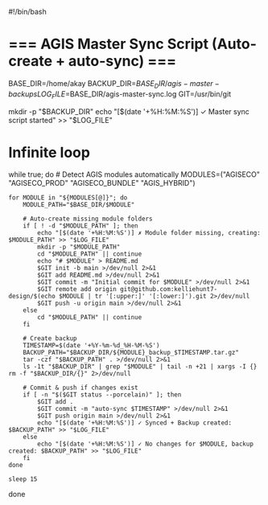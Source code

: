 #!/bin/bash

# === AGIS Master Sync Script (Auto-create + auto-sync) ===
BASE_DIR=/home/akay
BACKUP_DIR=$BASE_DIR/agis-master-backups
LOG_FILE=$BASE_DIR/agis-master-sync.log
GIT=/usr/bin/git

mkdir -p "$BACKUP_DIR"
echo "[$(date '+%H:%M:%S')] ✓ Master sync script started" >> "$LOG_FILE"

# Infinite loop
while true; do
    # Detect AGIS modules automatically
    MODULES=("AGISECO" "AGISECO_PROD" "AGISECO_BUNDLE" "AGIS_HYBRID")
    
    for MODULE in "${MODULES[@]}"; do
        MODULE_PATH="$BASE_DIR/$MODULE"

        # Auto-create missing module folders
        if [ ! -d "$MODULE_PATH" ]; then
            echo "[$(date '+%H:%M:%S')] ✗ Module folder missing, creating: $MODULE_PATH" >> "$LOG_FILE"
            mkdir -p "$MODULE_PATH"
            cd "$MODULE_PATH" || continue
            echo "# $MODULE" > README.md
            $GIT init -b main >/dev/null 2>&1
            $GIT add README.md >/dev/null 2>&1
            $GIT commit -m "Initial commit for $MODULE" >/dev/null 2>&1
            $GIT remote add origin git@github.com:kelliehunt7-design/$(echo $MODULE | tr '[:upper:]' '[:lower:]').git 2>/dev/null
            $GIT push -u origin main >/dev/null 2>&1
        else
            cd "$MODULE_PATH" || continue
        fi

        # Create backup
        TIMESTAMP=$(date '+%Y-%m-%d_%H-%M-%S')
        BACKUP_PATH="$BACKUP_DIR/${MODULE}_backup_$TIMESTAMP.tar.gz"
        tar -czf "$BACKUP_PATH" . >/dev/null 2>&1
        ls -1t "$BACKUP_DIR" | grep "$MODULE" | tail -n +21 | xargs -I {} rm -f "$BACKUP_DIR/{}" 2>/dev/null

        # Commit & push if changes exist
        if [ -n "$($GIT status --porcelain)" ]; then
            $GIT add .
            $GIT commit -m "auto-sync $TIMESTAMP" >/dev/null 2>&1
            $GIT push origin main >/dev/null 2>&1
            echo "[$(date '+%H:%M:%S')] ✓ Synced + Backup created: $BACKUP_PATH" >> "$LOG_FILE"
        else
            echo "[$(date '+%H:%M:%S')] ✓ No changes for $MODULE, backup created: $BACKUP_PATH" >> "$LOG_FILE"
        fi
    done

    sleep 15
done
